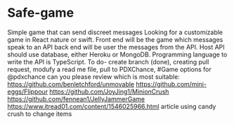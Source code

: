# Safe-game
Simple game that can send discreet messages
Looking for a customizable game in React nature or swift. Front end will be the game which messages speak to an API back end will be user the messages from the API. Host API should use database, either Heroku or MongoDB. Programming language to write the API is TypeScript. 
To do- create branch (done), creating pull request, modufy a read me file, pull to PDXChance, 
#Game options for @pdxchance can you please review which is most suitable: 
https://github.com/benletchford/unmovable
https://github.com/mini-eggs/Flippour
https://github.com/JoyJing1/MinionCrush
https://github.com/fennean1/JellyJammerGame
https://www.itread01.com/content/1546025966.html article using candy crush to change items 
